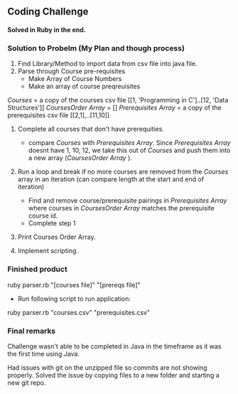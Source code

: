 ## Coding Challenge

#### Solved in Ruby in the end.

### Solution to Probelm (My Plan and though process) 

1. Find Library/Method to import data from csv file into java file. 
2. Parse through Course pre-requisites
    - Make Array of Course Numbers
    - Make an array of course preqreuisites 

_Courses_ = a copy of the courses csv file [[1, 'Programming in C']..[12, 'Data Structures']]
_CoursesOrder Array_ = [] 
_Prerequisites Array_ = a copy of the prerequisites csv file [[2,1],..[11,10]]

1. Complete all courses that don't have prerequities. 
    - compare _Courses_  with _Prerequisites Array_. Since _Prerequisites Array_ doesnt have 1, 10, 12, we take this out of _Courses_ and push them into a new array (_CoursesOrder Array_ ).
    
2. Run a loop and break if no more courses are removed from the _Courses_ array in an iteration (can compare length at the start and end of iteration)
    - Find and remove course/prerequisite pairings in _Prerequisites Array_ where courses in _CoursesOrder Array_ matches the prerequisite course id. 
    - Complete step 1

3. Print Courses Order Array.

4. Implement scripting.

### Finished product

ruby parser.rb "[courses file]" "[prereqs file]"

- Run following script to run application:

ruby parser.rb "courses.csv" "prerequisites.csv"

### Final remarks

Challenge wasn't able to be completed in Java in the timeframe as it was the first time using Java. 

Had issues with git on the unzipped file so commits are not showing properly. Solved the issue by copying files to a new folder and starting a new git repo.



